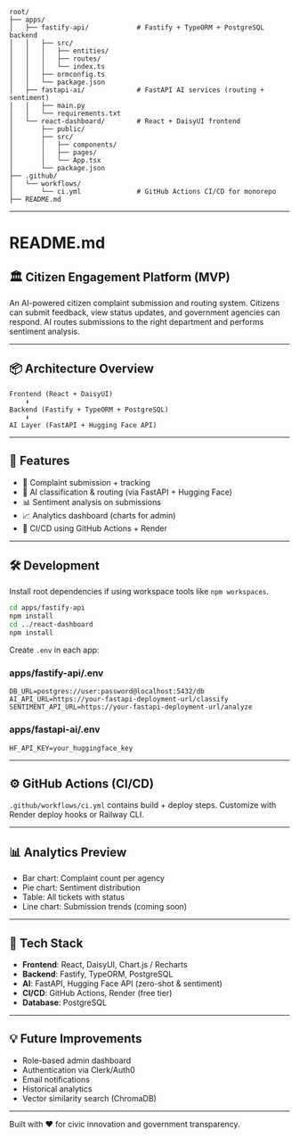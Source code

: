 ```
root/
├── apps/
│   ├── fastify-api/            # Fastify + TypeORM + PostgreSQL backend
│   │   ├── src/
│   │   │   ├── entities/
│   │   │   ├── routes/
│   │   │   └── index.ts
│   │   ├── ormconfig.ts
│   │   └── package.json
│   ├── fastapi-ai/             # FastAPI AI services (routing + sentiment)
│   │   ├── main.py
│   │   └── requirements.txt
│   └── react-dashboard/        # React + DaisyUI frontend
│       ├── public/
│       ├── src/
│       │   ├── components/
│       │   ├── pages/
│       │   └── App.tsx
│       └── package.json
├── .github/
│   └── workflows/
│       └── ci.yml              # GitHub Actions CI/CD for monorepo
├── README.md
```
---

# README.md

## 🏛️ Citizen Engagement Platform (MVP)

An AI-powered citizen complaint submission and routing system. Citizens can submit feedback, view status updates, and government agencies can respond. AI routes submissions to the right department and performs sentiment analysis.

---

## 📦 Architecture Overview

```
Frontend (React + DaisyUI)
    ⬇️
Backend (Fastify + TypeORM + PostgreSQL)
    ⬇️
AI Layer (FastAPI + Hugging Face API)
```

---

## 🧠 Features

- 📝 Complaint submission + tracking
- 🧠 AI classification & routing (via FastAPI + Hugging Face)
- 📊 Sentiment analysis on submissions
- 📈 Analytics dashboard (charts for admin)
- 🔁 CI/CD using GitHub Actions + Render

---

## 🛠️ Development

Install root dependencies if using workspace tools like `npm workspaces`.

```bash
cd apps/fastify-api
npm install
cd ../react-dashboard
npm install
```

Create `.env` in each app:

### apps/fastify-api/.env
```
DB_URL=postgres://user:password@localhost:5432/db
AI_API_URL=https://your-fastapi-deployment-url/classify
SENTIMENT_API_URL=https://your-fastapi-deployment-url/analyze
```

### apps/fastapi-ai/.env
```
HF_API_KEY=your_huggingface_key
```

---

## ⚙️ GitHub Actions (CI/CD)

`.github/workflows/ci.yml` contains build + deploy steps.
Customize with Render deploy hooks or Railway CLI.

---

## 📊 Analytics Preview

- Bar chart: Complaint count per agency
- Pie chart: Sentiment distribution
- Table: All tickets with status
- Line chart: Submission trends (coming soon)

---

## 🧪 Tech Stack

- **Frontend**: React, DaisyUI, Chart.js / Recharts
- **Backend**: Fastify, TypeORM, PostgreSQL
- **AI**: FastAPI, Hugging Face API (zero-shot & sentiment)
- **CI/CD**: GitHub Actions, Render (free tier)
- **Database**: PostgreSQL

---

## 💡 Future Improvements

- Role-based admin dashboard
- Authentication via Clerk/Auth0
- Email notifications
- Historical analytics
- Vector similarity search (ChromaDB)

---

Built with ❤️ for civic innovation and government transparency.
